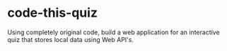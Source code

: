# code-this-quiz
Using completely original code, build a web application for an interactive quiz that stores local data using Web API's.
